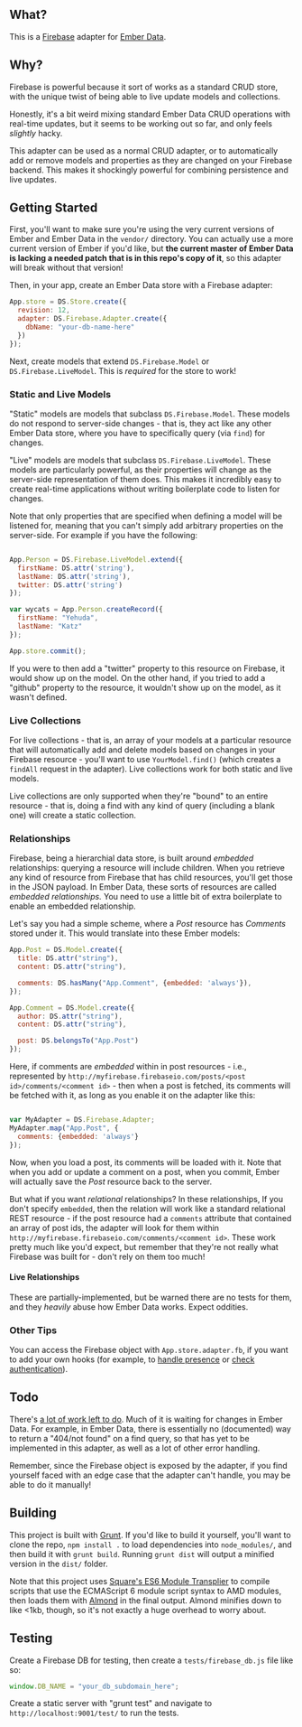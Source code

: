 ## What? 

This is a [Firebase](https://www.firebase.com/) adapter for [Ember Data](https://github.com/emberjs/data).

## Why?

Firebase is powerful because it sort of works as a standard CRUD store, with the unique twist of being able to live update models and collections.

Honestly, it's a bit weird mixing standard Ember Data CRUD operations with real-time updates, but it seems to be working out so far, and only feels *slightly* hacky. 

This adapter can be used as a normal CRUD adapter, or to automatically add or remove models and properties as they are changed on your Firebase backend. This makes it shockingly powerful for combining persistence and live updates.

## Getting Started

First, you'll want to make sure you're using the very current versions of Ember and Ember Data in the `vendor/` directory. You can actually use a more current version of Ember if you'd like, but **the current master of Ember Data is lacking a needed patch that is in this repo's copy of it**, so this adapter will break without that version!

Then, in your app, create an Ember Data store with a Firebase adapter:

```javascript
App.store = DS.Store.create({
  revision: 12,
  adapter: DS.Firebase.Adapter.create({
    dbName: "your-db-name-here"
  })
});
```

Next, create models that extend `DS.Firebase.Model` or `DS.Firebase.LiveModel`. This is *required* for the store to work!

### Static and Live Models

"Static" models are models that subclass `DS.Firebase.Model`. These models do not respond to server-side changes - that is, they act like any other Ember Data store, where you have to specifically query (via `find`) for changes.

"Live" models are models that subclass `DS.Firebase.LiveModel`. These models are particularly powerful, as their properties will change as the server-side representation of them does. This makes it incredibly easy to create real-time applications without writing boilerplate code to listen for changes.

Note that only properties that are specified when defining a model will be listened for, meaning that you can't simply add arbitrary properties on the server-side. For example if you have the following:

```javascript

App.Person = DS.Firebase.LiveModel.extend({
  firstName: DS.attr('string'),
  lastName: DS.attr('string'),
  twitter: DS.attr('string')
});

var wycats = App.Person.createRecord({
  firstName: "Yehuda",
  lastName: "Katz"
});

App.store.commit();
```

If you were to then add a "twitter" property to this resource on Firebase, it would show up on the model. On the other hand, if you tried to add a "github" property to the resource, it wouldn't show up on the model, as it wasn't defined.

### Live Collections

For live collections - that is, an array of your models at a particular resource that will automatically add and delete models based on changes in your Firebase resource - you'll want to use `YourModel.find()` (which creates a `findAll` request in the adapter). Live collections work for both static and live models.

Live collections are only supported when they're "bound" to an entire resource - that is, doing a find with any kind of query (including a blank one) will create a static collection. 

### Relationships

Firebase, being a hierarchial data store, is built around *embedded* relationships: querying a resource will include children. When you retrieve any kind of resource from Firebase that has child resources, you'll get those in the JSON payload. In Ember Data, these sorts of resources are called *embedded relationships.* You need to use a little bit of extra boilerplate to enable an embedded relationship.

Let's say you had a simple scheme, where a *Post* resource has *Comments* stored under it. This would translate into these Ember models:

```javascript
App.Post = DS.Model.create({
  title: DS.attr("string"),
  content: DS.attr("string"),

  comments: DS.hasMany("App.Comment", {embedded: 'always'}),
});

App.Comment = DS.Model.create({
  author: DS.attr("string"),
  content: DS.attr("string"),

  post: DS.belongsTo("App.Post")
});
```

Here, if comments are *embedded* within in post resources - i.e., represented by `http://myfirebase.firebaseio.com/posts/<post id>/comments/<comment id>` - then when a post is fetched, its comments will be fetched with it, as long as you enable it on the adapter like this:

```javascript

var MyAdapter = DS.Firebase.Adapter;
MyAdapter.map("App.Post", {
  comments: {embedded: 'always'}
});
```

Now, when you load a post, its comments will be loaded with it. Note that when you add or update a comment on a post, when you commit, Ember will actually save the *Post* resource back to the server. 

But what if you want *relational* relationships? In these relationships,  If you don't specify `embedded`, then the relation will work like a standard relational REST resource - if the post resource had a `comments` attribute that contained an array of post ids, the adapter will look for them within `http://myfirebase.firebaseio.com/comments/<comment id>`. These work pretty much like you'd expect, but remember that they're not really what Firebase was built for - don't rely on them too much!

#### Live Relationships

These are partially-implemented, but be warned there are no tests for them, and they *heavily* abuse how Ember Data works. Expect oddities.

### Other Tips

You can access the Firebase object with `App.store.adapter.fb`, if you want to add your own hooks (for example, to [handle presence](https://www.firebase.com/docs/managing-presence.html) or [check authentication](https://www.firebase.com/docs/security-quickstart.html)).

## Todo

There's [a lot of work left to do](https://github.com/thomasboyt/ember-firebase-adapter/issues?state=open). Much of it is waiting for changes in Ember Data. For example, in Ember Data, there is essentially no (documented) way to return a "404/not found" on a find query, so that has yet to be implemented in this adapter, as well as a lot of other error handling.

Remember, since the Firebase object is exposed by the adapter, if you find yourself faced with an edge case that the adapter can't handle, you may be able to do it manually!

## Building

This project is built with [Grunt](http://gruntjs.com/). If you'd like to build it yourself, you'll want to clone the repo, `npm install .` to load dependencies into `node_modules/`, and then build it with `grunt build`. Running `grunt dist` will output a minified version in the `dist/` folder.

Note that this project uses [Square's ES6 Module Transplier](https://github.com/square/es6-module-transpiler) to compile scripts that use the ECMAScript 6 module script syntax to AMD modules, then loads them with [Almond](https://github.com/jrburke/almond) in the final output. Almond minifies down to like <1kb, though, so it's not exactly a huge overhead to worry about.

## Testing

Create a Firebase DB for testing, then create a `tests/firebase_db.js` file like so:

```javascript
window.DB_NAME = "your_db_subdomain_here";
```

Create a static server with "grunt test" and navigate to `http://localhost:9001/test/` to run the tests.
